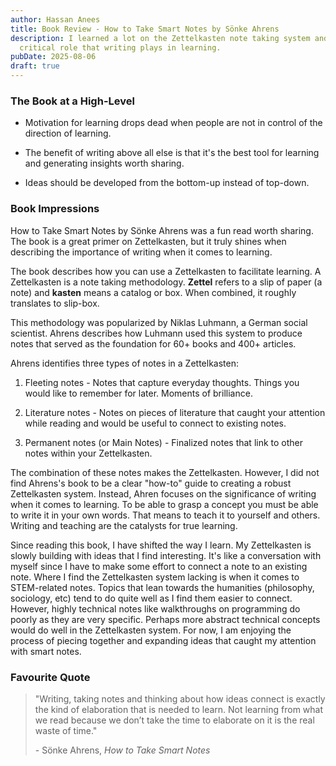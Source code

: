 ```yaml
---
author: Hassan Anees
title: Book Review - How to Take Smart Notes by Sönke Ahrens
description: I learned a lot on the Zettelkasten note taking system and the
  critical role that writing plays in learning.
pubDate: 2025-08-06
draft: true
---
```

### The Book at a High-Level

*   Motivation for learning drops dead when people are not in control of the direction of learning.
    
*   The benefit of writing above all else is that it's the best tool for learning and generating insights worth sharing.
    
*   Ideas should be developed from the bottom-up instead of top-down.
    

### Book Impressions

How to Take Smart Notes by Sönke Ahrens was a fun read worth sharing. The book is a great primer on Zettelkasten, but it truly shines when describing the importance of writing when it comes to learning.

The book describes how you can use a Zettelkasten to facilitate learning. A Zettelkasten is a note taking methodology. **Zettel** refers to a slip of paper (a note) and **kasten** means a catalog or box. When combined, it roughly translates to slip-box.

This methodology was popularized by Niklas Luhmann, a German social scientist. Ahrens describes how Luhmann used this system to produce notes that served as the foundation for 60+ books and 400+ articles.

Ahrens identifies three types of notes in a Zettelkasten:

1.  Fleeting notes - Notes that capture everyday thoughts. Things you would like to remember for later. Moments of brilliance.
    
2.  Literature notes - Notes on pieces of literature that caught your attention while reading and would be useful to connect to existing notes.
    
3.  Permanent notes (or Main Notes) - Finalized notes that link to other notes within your Zettelkasten.
    

The combination of these notes makes the Zettelkasten. However, I did not find Ahrens's book to be a clear "how-to" guide to creating a robust Zettelkasten system. Instead, Ahren focuses on the significance of writing when it comes to learning. To be able to grasp a concept you must be able to write it in your own words. That means to teach it to yourself and others. Writing and teaching are the catalysts for true learning.

Since reading this book, I have shifted the way I learn. My Zettelkasten is slowly building with ideas that I find interesting. It's like a conversation with myself since I have to make some effort to connect a note to an existing note. Where I find the Zettelkasten system lacking is when it comes to STEM-related notes. Topics that lean towards the humanities (philosophy, sociology, etc) tend to do quite well as I find them easier to connect. However, highly technical notes like walkthroughs on programming do poorly as they are very specific. Perhaps more abstract technical concepts would do well in the Zettelkasten system. For now, I am enjoying the process of piecing together and expanding ideas that caught my attention with smart notes.

### Favourite Quote

> "Writing, taking notes and thinking about how ideas connect is exactly the kind of elaboration that is needed to learn. Not learning from what we read because we don’t take the time to elaborate on it is the real waste of time."
> 
> \- Sönke Ahrens, _How to Take Smart Notes_
